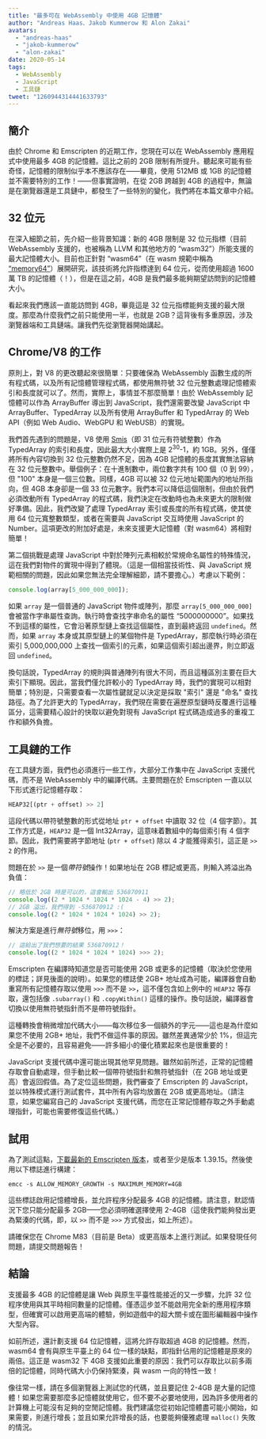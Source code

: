 ```yaml
---
title: "最多可在 WebAssembly 中使用 4GB 記憶體"
author: "Andreas Haas、Jakob Kummerow 和 Alon Zakai"
avatars:
  - "andreas-haas"
  - "jakob-kummerow"
  - "alon-zakai"
date: 2020-05-14
tags:
  - WebAssembly
  - JavaScript
  - 工具鏈
tweet: "1260944314441633793"
---
```


## 簡介

由於 Chrome 和 Emscripten 的近期工作，您現在可以在 WebAssembly 應用程式中使用最多 4GB 的記憶體。這比之前的 2GB 限制有所提升。聽起來可能有些奇怪，記憶體的限制似乎本不應該存在——畢竟，使用 512MB 或 1GB 的記憶體並不需要特別的工作！——但事實證明，在從 2GB 跨越到 4GB 的過程中，無論是在瀏覽器還是工具鏈中，都發生了一些特別的變化，我們將在本篇文章中介紹。

<!--truncate-->
## 32 位元

在深入細節之前，先介紹一些背景知識：新的 4GB 限制是 32 位元指標（目前 WebAssembly 支援的，也被稱為 LLVM 和其他地方的 “wasm32”）所能支援的最大記憶體大小。目前也正針對 “wasm64”（在 wasm 規範中稱為 [“memory64”](https://github.com/WebAssembly/memory64/blob/master/proposals/memory64/Overview.md)）展開研究，該技術將允許指標達到 64 位元，從而使用超過 1600 萬 TB 的記憶體（！），但是在這之前，4GB 是我們最多能夠期望訪問到的記憶體大小。

看起來我們應該一直能訪問到 4GB，畢竟這是 32 位元指標能夠支援的最大限度。那麼為什麼我們之前只能使用一半，也就是 2GB？這背後有多重原因，涉及瀏覽器端和工具鏈端。讓我們先從瀏覽器開始講起。

## Chrome/V8 的工作

原則上，對 V8 的更改聽起來很簡單：只要確保為 WebAssembly 函數生成的所有程式碼，以及所有記憶體管理程式碼，都使用無符號 32 位元整數處理記憶體索引和長度就可以了。然而，實際上，事情並不那麼簡單！由於 WebAssembly 記憶體可以作為 ArrayBuffer 導出到 JavaScript，我們還需要改變 JavaScript 中 ArrayBuffer、TypedArray 以及所有使用 ArrayBuffer 和 TypedArray 的 Web API（例如 Web Audio、WebGPU 和 WebUSB）的實現。

我們首先遇到的問題是，V8 使用 [Smis](https://v8.dev/blog/pointer-compression#value-tagging-in-v8)（即 31 位元有符號整數）作為 TypedArray 的索引和長度，因此最大大小實際上是 2<sup>30</sup>-1，約 1GB。另外，僅僅將所有內容切換到 32 位元整數仍然不足，因為 4GB 記憶體的長度其實無法容納在 32 位元整數中。舉個例子：在十進制數中，兩位數字共有 100 個（0 到 99），但 "100" 本身是一個三位數。同樣，4GB 可以被 32 位元地址範圍內的地址所指向，但 4GB 本身卻是一個 33 位元數字。我們本可以降低這個限制，但由於我們必須改動所有 TypedArray 的程式碼，我們決定在改動時也為未來更大的限制做好準備。因此，我們改變了處理 TypedArray 索引或長度的所有程式碼，使其使用 64 位元寬整數類型，或者在需要與 JavaScript 交互時使用 JavaScript 的 Number。這項更改的附加好處是，未來支援更大記憶體（對 wasm64）將相對簡單！

第二個挑戰是處理 JavaScript 中對於陣列元素相較於常規命名屬性的特殊情況，這在我們對物件的實現中得到了體現。（這是一個相當技術性、與 JavaScript 規範相關的問題，因此如果您無法完全理解細節，請不要擔心。）考慮以下範例：

```js
console.log(array[5_000_000_000]);
```

如果 `array` 是一個普通的 JavaScript 物件或陣列，那麼 `array[5_000_000_000]` 會被當作字串屬性查詢。執行時會查找字串命名的屬性 “5000000000”。如果找不到這樣的屬性，它會沿著原型鏈上查找這個屬性，直到最終返回 `undefined`。然而，如果 `array` 本身或其原型鏈上的某個物件是 TypedArray，那麼執行時必須在索引 5,000,000,000 上查找一個索引的元素，如果這個索引超出邊界，則立即返回 `undefined`。

換句話說，TypedArray 的規則與普通陣列有很大不同，而且這種區別主要在巨大索引下顯現。因此，當我們僅允許較小的 TypedArray 時，我們的實現可以相對簡單；特別是，只需要查看一次屬性鍵就足以決定是採取 "索引" 還是 "命名" 查找路徑。為了允許更大的 TypedArray，我們現在需要在遍歷原型鏈時反覆進行這種區分，這需要精心設計的快取以避免對現有 JavaScript 程式碼造成過多的重複工作和額外負擔。

## 工具鏈的工作

在工具鏈方面，我們也必須進行一些工作，大部分工作集中在 JavaScript 支援代碼，而不是 WebAssembly 中的編譯代碼。主要問題在於 Emscripten 一直以以下形式進行記憶體存取：

```js
HEAP32[(ptr + offset) >> 2]
```

這段代碼以帶符號整數的形式從地址 `ptr + offset` 中讀取 32 位（4 個字節）。其工作方式是，`HEAP32` 是一個 Int32Array，這意味着數組中的每個索引有 4 個字節。因此，我們需要將字節地址 (`ptr + offset`) 除以 4 才能獲得索引，這正是 `>> 2` 的作用。

問題在於 `>>` 是一個*帶符號*操作！如果地址在 2GB 標記或更高，則輸入將溢出為負值：

```js
// 略低於 2GB 時是可以的，這會輸出 536870911
console.log((2 * 1024 * 1024 * 1024 - 4) >> 2);
// 2GB 溢出，我們得到 -536870912 :(
console.log((2 * 1024 * 1024 * 1024) >> 2);
```

解決方案是進行*無符號*移位，用 `>>>`：

```js
// 這給出了我們想要的結果 536870912！
console.log((2 * 1024 * 1024 * 1024) >>> 2);
```

Emscripten 在編譯時知道您是否可能使用 2GB 或更多的記憶體（取決於您使用的標誌；詳見後面的說明）。如果您的標誌使 2GB+ 地址成為可能，編譯器會自動重寫所有記憶體存取以使用 `>>>` 而不是 `>>`，這不僅包含如上例中的 `HEAP32` 等存取，還包括像 `.subarray()` 和 `.copyWithin()` 這樣的操作。換句話說，編譯器會切換以使用無符號指針而不是帶符號指針。

這種轉換會稍微增加代碼大小——每次移位多一個額外的字元——這也是為什麼如果您不使用 2GB+ 地址，我們不做這件事的原因。雖然差異通常少於 1%，但這完全是不必要的，且容易避免——許多細小的優化積累起來也是很重要的！

JavaScript 支援代碼中還可能出現其他罕見問題。雖然如前所述，正常的記憶體存取會自動處理，但手動比較一個帶符號指針和無符號指針（在 2GB 地址或更高）會返回假值。為了定位這些問題，我們審查了 Emscripten 的 JavaScript，並以特殊模式運行測試套件，其中所有內容均放置在 2GB 或更高地址。（請注意，如果您編寫自己的 JavaScript 支援代碼，而您在正常記憶體存取之外手動處理指針，可能也需要修復這些代碼。）

## 試用

為了測試這點，[下載最新的 Emscripten 版本](https://emscripten.org/docs/getting_started/downloads.html)，或者至少是版本 1.39.15。然後使用以下標誌進行構建：

```
emcc -s ALLOW_MEMORY_GROWTH -s MAXIMUM_MEMORY=4GB
```

這些標誌啟用記憶體增長，並允許程序分配最多 4GB 的記憶體。請注意，默認情況下您只能分配最多 2GB——您必須明確選擇使用 2-4GB（這使我們能夠發出更為緊湊的代碼，即，以 `>>` 而不是 `>>>` 方式發出，如上所述）。

請確保您在 Chrome M83（目前是 Beta）或更高版本上進行測試。如果發現任何問題，請提交問題報告！

## 結論

支援最多 4GB 的記憶體是讓 Web 與原生平臺性能接近的又一步驟，允許 32 位程序使用與其平時相同數量的記憶體。僅憑這步並不能啟用完全新的應用程序類型，但確實可以啟用更高端的體驗，例如遊戲中的超大關卡或在圖形編輯器中操作大型內容。

如前所述，還計劃支援 64 位記憶體，這將允許存取超過 4GB 的記憶體。然而，wasm64 會有與原生平臺上的 64 位一樣的缺點，即指針佔用的記憶體是原來的兩倍。這正是 wasm32 下 4GB 支援如此重要的原因：我們可以存取比以前多兩倍的記憶體，同時代碼大小仍保持緊湊，與 wasm 一向的特性一致！

像往常一樣，請在多個瀏覽器上測試您的代碼，並且要記住 2-4GB 是大量的記憶體！如果您需要那麼多記憶體就使用它，但不要不必要地使用，因為許多使用者的計算機上可能沒有足夠的空閒記憶體。我們建議您從初始記憶體盡可能小開始，如果需要，則進行增長；並且如果允許增長的話，也要能夠優雅處理 `malloc()` 失敗的情況。
